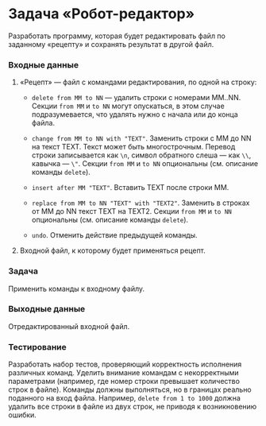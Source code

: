 # Задача «Робот-редактор»

Разработать программу, которая будет редактировать файл по заданному
«рецепту» и сохранять результат в другой файл.

### Входные данные

1. «Рецепт» — файл с командами редактирования, по одной на строку:
   
   * `delete from MM to NN` — удалить строки с номерами MM..NN. Секции
     `from MM` и `to NN` могут опускаться, в этом случае подразумевается,
     что удалять нужно с начала или до конца файла.
   
   * `change from MM to NN with "TEXT"`. Заменить строки с MM до NN на
     текст TEXT. Текст может быть многострочным. Перевод строки
     записывается как `\n`, символ обратного слеша — как `\\`, кавычка —
     `\"`. Секции `from MM` и `to NN` опциональны (см. описание команды
     `delete`).
   
   * `insert after MM "TEXT"`. Вставить TEXT после строки MM.
   
   * `replace from MM to NN "TEXT" with "TEXT2"`. Заменить в строках от MM
     до NN текст TEXT на TEXT2. Секции `from MM` и `to NN` опциональны (см.
     описание команды `delete`).
   
   * `undo`. Отменить действие предыдущей команды.

2. Входной файл, к которому будет применяться рецепт.

### Задача

Применить команды к входному файлу.

### Выходные данные

Отредактированный входной файл.

### Тестирование

Разработать набор тестов, проверяющий корректность исполнения различных
команд. Уделить внимание командам с некорректными параметрами (например,
где номер строки превышает количество строк в файле). Команды должны
выполняться, но в границах реально поданного на вход файла. Например,
`delete from 1 to 1000` должна удалить все строки в файле из двух строк,
не приводя к возникновению ошибки.
